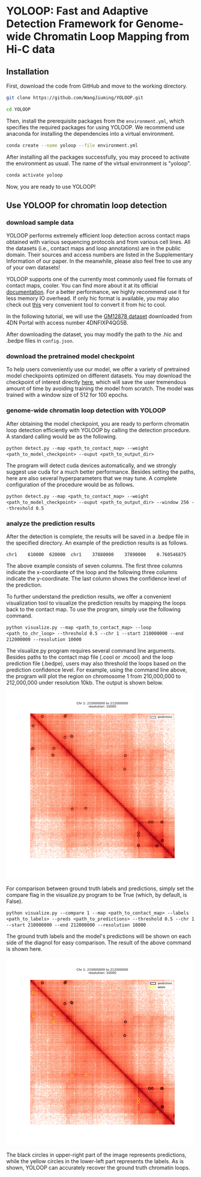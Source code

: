 # YOLOOP:  Fast and Adaptive Detection Framework for Genome-wide Chromatin Loop Mapping from Hi-C data


## Installation

First, download the code from GitHub and move to the working directory.

```bash
git clone https://github.com/WangJiuming/YOLOOP.git
```
```bash
cd YOLOOP
```

Then, install the prerequisite packages from the ```environment.yml```, which specifies the required packages for using YOLOOP. We recommend use anaconda for installing the dependencies into a virtual environment.

```bash
conda create --name yoloop --file environment.yml
```

After installing all the packages successfully, you may proceed to activate the environment as usual. The name of the virtual environment is "yoloop".

```bash
conda activate yoloop
```

Now, you are ready to use YOLOOP!

## Use YOLOOP for chromatin loop detection
### download sample data
YOLOOP performs extremely efficient loop detection across contact maps obtained with various sequencing protocols and from various cell lines. All the datasets (i.e., contact maps and loop annotations) are in the public domain. Their sources and access numbers are listed in the Supplementary Information of our paper. In the meanwhile, please also feel free to use any of your own datasets!

YOLOOP supports one of the currently most commonly used file formats of contact maps, cooler. You can find more about it at its official [documentation](https://cooler.readthedocs.io/en/latest/index.html). For a better performance, we highly recommend use it for less memory IO overhead. If only hic format is available, you may also check out [this](https://github.com/4dn-dcic/hic2cool) very convenient tool to convert it from hic to cool.

In the following tutorial, we will use the [GM12878 dataset](https://data.4dnucleome.org/files-processed/4DNFIXP4QG5B/) downloaded from 4DN Portal with access number 4DNFIXP4QG5B.

After downloading the dataset, you may modify the path to the .hic and .bedpe files in ```config.json```.

### download the pretrained model checkpoint

To help users conveniently use our model, we offer a variety of pretrained model checkpoints optimized on different datasets. You may download the checkpoint of interest directly [here](https://drive.google.com/drive/folders/1yyqtltWRwDi-YRTHjii7hD1W08XiUevf?usp=sharing), which will save the user tremendous amount of time by avoiding training the model from scratch. The model was trained with a window size of 512 for 100 epochs.

### genome-wide chromatin loop detection with YOLOOP

After obtaining the model checkpoint, you are ready to perform chromatin loop detection efficiently with YOLOOP by calling the detection procedure. A standard calling would be as the following.
```
python detect.py --map <path_to_contact_map> --weight <path_to_model_checkpoint> --ouput <path_to_output_dir> 
```
The program will detect cuda devices automatically, and we strongly suggest use cuda for a much better performance.
Besides setting the paths, here are also several hyperparameters that we may tune. A complete configuration of the procedure would be as follows.
```
python detect.py --map <path_to_contact_map> --weight <path_to_model_checkpoint> --ouput <path_to_output_dir> --window 256 --threshold 0.5
```

### analyze the prediction results

After the detection is complete, the results will be saved in a .bedpe file in the specified directory. An example of the prediction results is as follows.

```
chr1	610000	620000	chr1	37880000	37890000	0.760546875
```

The above example consists of seven columns. The first three columns indicate the x-coordiante of the loop and the following three columns indicate the y-coordinate. The last column shows the confidence level of the prediction.

To further understand the prediction results, we offer a convenient visualization tool to visualize the prediction results by mapping the loops back to the contact map. To use the program, simply use the following command.

```
python visualize.py --map <path_to_contact_map> --loop <path_to_chr_loop> --threshold 0.5 --chr 1 --start 210000000 --end 212000000 --resolution 10000
```

The visualize.py program requires several command line arguments. Besides paths to the contact map file (.cool or .mcool) and the loop prediction file (.bedpe), users may also threshold the loops based on the prediction confidence level. For example, using the command line above, the program will plot the region on chromosome 1 from 210,000,000 to 212,000,000 under resolution 10kb. The output is shown below.

<img src="https://github.com/WangJiuming/YOLOOP/blob/main/images/pred.png" width="500">

For comparison between ground truth labels and predictions, simply set the compare flag in the visualize.py program to be True (which, by default, is False).

```
python visualize.py --compare 1 --map <path_to_contact_map> --labels <path_to_labels> --preds <path_to_predictions> --threshold 0.5 --chr 1 --start 210000000 --end 212000000 --resolution 10000
```
The ground truth labels and the model's predictions will be shown on each side of the diagnol for easy comparison. The result of the above command is shown here.

<img src="https://github.com/WangJiuming/YOLOOP/blob/main/images/compare.png" width="500">

The black circles in upper-right part of the image represents predictions, while the yellow circles in the lower-left part represents the labels. As is shown, YOLOOP can accurately recover the ground truth chromatin loops.

